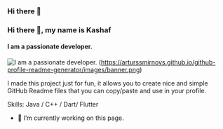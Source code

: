 ### Hi there 👋

<!--
**Xyz31/Xyz31** is a ✨ _special_ ✨ repository because its `README.md` (this file) appears on your GitHub profile.

Here are some ideas to get you started:

- 🔭 I’m currently working on ...
- 🌱 I’m currently learning ...
- 👯 I’m looking to collaborate on ...
- 🤔 I’m looking for help with ...
- 💬 Ask me about ...
- 📫 How to reach me: ...
- 😄 Pronouns: ...
- ⚡ Fun fact: ...
-->

### Hi there 👋, my name is Kashaf 
#### I am a passionate developer.
![I am a passionate developer.]( ![image](https://user-images.githubusercontent.com/95264887/231238122-d5c54493-c158-4425-8347-d89fc8e32690.png)
 )
(https://arturssmirnovs.github.io/github-profile-readme-generator/images/banner.png)

I made this project just for fun, it allows you to create nice and simple GitHub Readme files that you can copy/paste and use in your profile.

Skills: Java / C++ / Dart/ Flutter 

- 🔭 I’m currently working on this page. 




